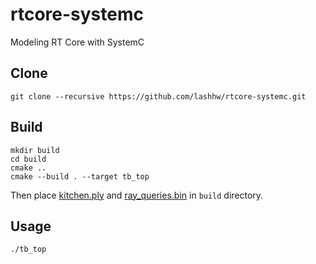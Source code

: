 # rtcore-systemc
Modeling RT Core with SystemC

## Clone
```shell
git clone --recursive https://github.com/lashhw/rtcore-systemc.git
```

## Build
```shell
mkdir build
cd build
cmake ..
cmake --build . --target tb_top
```
Then place [kitchen.ply](https://drive.google.com/file/d/1a9jkAWW94ez3sJRQ8pJa9crPwDPc2m5P/view?usp=sharing) and [ray_queries.bin](https://drive.google.com/file/d/125fEeSPRotU1eA4HJ4FtO8Qh9pM6q_gk/view?usp=sharing) in `build` directory.

## Usage
```shell
./tb_top
```